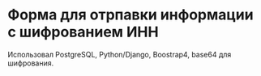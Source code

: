 # Форма для отрпавки информации с шифрованием ИНН

Использовал PostgreSQL, Python/Django, Boostrap4, base64 для шифрования.
